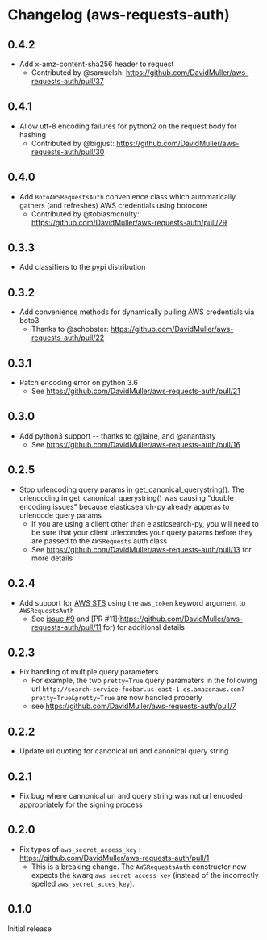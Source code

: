 Changelog (aws-requests-auth)
==================

0.4.2
------------------
- Add x-amz-content-sha256 header to request
    - Contributed by @samuelsh: https://github.com/DavidMuller/aws-requests-auth/pull/37


0.4.1
------------------
- Allow utf-8 encoding failures for python2 on the request body for hashing
    - Contributed by @bigjust: https://github.com/DavidMuller/aws-requests-auth/pull/30


0.4.0
------------------
- Add `BotoAWSRequestsAuth` convenience class which automatically gathers (and refreshes) AWS credentials using botocore
    - Contributed by @tobiasmcnulty: https://github.com/DavidMuller/aws-requests-auth/pull/29


0.3.3
------------------
- Add classifiers to the pypi distribution


0.3.2
------------------
- Add convenience methods for dynamically pulling AWS credentials via boto3
    - Thanks to @schobster: https://github.com/DavidMuller/aws-requests-auth/pull/22


0.3.1
------------------
- Patch encoding error on python 3.6
    - See https://github.com/DavidMuller/aws-requests-auth/pull/21


0.3.0
------------------
- Add python3 support -- thanks to @jlaine, and @anantasty
   - See https://github.com/DavidMuller/aws-requests-auth/pull/16

0.2.5
------------------
- Stop urlencoding query params in get_canonical_querystring(). The urlencoding in get_canonical_querystring() was causing "double encoding issues" because elasticsearch-py already apperas to urlencode query params
    - If you are using a client other than elasticsearch-py, you will need to be sure that your client urlecondes your query params before they are passed to the `AWSRequests` auth class
    - See https://github.com/DavidMuller/aws-requests-auth/pull/13 for more details

0.2.4
------------------
- Add support for [AWS STS](https://docs.aws.amazon.com/IAM/latest/UserGuide/id_credentials_temp.html) using the `aws_token` keyword argument to `AWSRequestsAuth`
    - See [issue #9](https://github.com/DavidMuller/aws-requests-auth/issues/9) and [PR #11](https://github.com/DavidMuller/aws-requests-auth/pull/11 for) for additional details

0.2.3
------------------
- Fix handling of multiple query parameters
    - For example, the two `pretty=True` query paramaters in the following url
      `http://search-service-foobar.us-east-1.es.amazonaws.com?pretty=True&pretty=True`
      are now handled properly
    - see https://github.com/DavidMuller/aws-requests-auth/pull/7


0.2.2
------------------
- Update url quoting for canonical uri and canonical query string


0.2.1
------------------
- Fix bug where cannonical uri and query string was not url encoded appropriately for the signing process


0.2.0
------------------
- Fix typos of `aws_secret_access_key` : https://github.com/DavidMuller/aws-requests-auth/pull/1
    - This is a breaking change. The `AWSRequestsAuth` constructor now expects the kwarg `aws_secret_access_key` (instead of the incorrectly spelled `aws_secret_acces_key`).


0.1.0
------------------
Initial release
